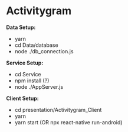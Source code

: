 # Activitygram

**Data Setup:**
* yarn
* cd Data/database
* node ./db_connection.js

**Service Setup:**
* cd Service
* npm install (?)
* node ./AppServer.js

**Client Setup:**
* cd presentation/Activitygram_Client
* yarn
* yarn start (OR npx react-native run-android)
